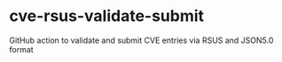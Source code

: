 # cve-rsus-validate-submit
GitHub action to validate and submit CVE entries via RSUS and JSON5.0 format
